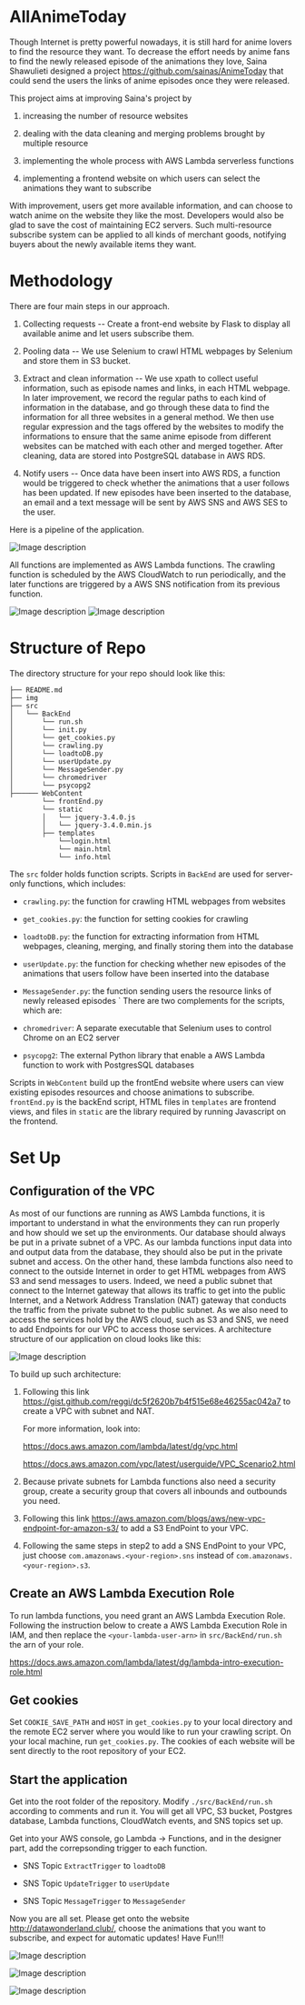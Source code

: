# AllAnimeToday

Though Internet is pretty powerful nowadays, it is still hard for anime lovers to find the resource they want. To decrease the effort needs by anime fans to find the newly released episode of the animations they love, Saina Shawulieti designed a project https://github.com/sainas/AnimeToday that could send the users the links of anime episodes once they were released. 

This project aims at improving Saina's project by 

1. increasing the number of resource websites

2. dealing with the data cleaning and merging problems brought by multiple resource

2. implementing the whole process with AWS Lambda serverless functions

4. implementing a frontend website on which users can select the animations they want to subscribe

With improvement, users get more available information, and can choose to watch anime on the website they like the most. Developers would also be glad to save the cost of maintaining EC2 servers. Such multi-resource subscribe system can be applied to all kinds of merchant goods, notifying buyers about the newly available items they want.

# Methodology

There are four main steps in our approach.

1. Collecting requests -- Create a front-end website by Flask to display all available anime and let users subscribe them. 

2. Pooling data -- We use Selenium to crawl HTML webpages by Selenium and store them in S3 bucket. 

3. Extract and clean information -- We use xpath to collect useful information, such as episode names and links, in each HTML webpage. In later improvement, we record the regular paths to each kind of information in the database, and go through these data to find the information for all three websites in a general method. We then use regular expression and the tags offered by the websites to modify the informations to ensure that the same anime episode from different websites can be matched with each other and merged together. After cleaning, data are stored into PostgreSQL database in AWS RDS. 

4. Notify users -- Once data have been insert into AWS RDS, a function would be triggered to check whether the animations that a user follows has been updated. If new episodes have been inserted to the database, an email and a text message will be sent by AWS SNS and AWS SES to the user. 

Here is a pipeline of the application.

![Image description](https://github.com/lyudmilalala/InsightProject-AllAnimeToday/blob/master/img/pipeline.png)

All functions are implemented as AWS Lambda functions. The crawling function is scheduled by the AWS CloudWatch to run periodically, and the later functions are triggered by a AWS SNS notification from its previous function.

![Image description](https://github.com/lyudmilalala/InsightProject-AllAnimeToday/blob/master/img/CloudWatch.png)
![Image description](https://github.com/lyudmilalala/InsightProject-AllAnimeToday/blob/master/img/SNS.png)

# Structure of Repo

The directory structure for your repo should look like this:

    ├── README.md 
    ├── img
    ├── src
    │   └── BackEnd
    │       └── run.sh
    │       └── init.py
    │       └── get_cookies.py 
    │       └── crawling.py
    │       └── loadtoDB.py
    │       └── userUpdate.py
    │       └── MessageSender.py   
    │       └── chromedriver
    │       └── psycopg2
    ├────── WebContent
            └── frontEnd.py
            └── static
            │   └── jquery-3.4.0.js 
            │   └── jquery-3.4.0.min.js 
            ├── templates
                └──login.html
                └── main.html
                └── info.html
    
    
The `src` folder holds function scripts. Scripts in `BackEnd` are used for server-only functions, which includes:

* `crawling.py`: the function for crawling HTML webpages from websites
    
* `get_cookies.py`: the function for setting cookies for crawling

* `loadtoDB.py`: the function for extracting information from HTML webpages, cleaning, merging, and finally storing them into the database
    
* `userUpdate.py`: the function for checking whether new episodes of the animations that users follow have been inserted into the database
    
* `MessageSender.py`: the function sending users the resource links of newly released episodes
    `
There are two complements for the scripts, which are:

* `chromedriver`:  A separate executable that Selenium uses to control Chrome on an EC2 server
    
* `psycopg2`: The external Python library that enable a AWS Lambda function to work with PostgresSQL databases
     
Scripts in `WebContent` build up the frontEnd website where users can view existing episodes resources and choose animations to subscribe. `frontEnd.py` is the backEnd script, HTML files in `templates` are frontend views, and files in `static` are the library required by running Javascript on the frontend.

# Set Up

## Configuration of the VPC

As most of our functions are running as AWS Lambda functions, it is important to understand in what the environments they can run properly and how should we set up the environments. Our database should always be put in a private subnet of a VPC. As our lambda functions input data into and output data from the database, they should also be put in the private subnet and access. On the other hand, these lambda functions also need to connect to the outside Internet in order to get HTML webpages from AWS S3 and send messages to users. Indeed, we need a public subnet that connect to the Internet gateway that allows its traffic to get into the public Internet, and a Network Address Translation (NAT) gateway that conducts the traffic from the private subnet to the public subnet. As we also need to access the services hold by the AWS cloud, such as S3 and SNS, we need to add Endpoints for our VPC to access those services. A architecture structure of our application on cloud looks like this:

![Image description](https://github.com/lyudmilalala/InsightProject-AllAnimeToday/blob/master/img/structure.png)

To build up such architecture:

1. Following this link https://gist.github.com/reggi/dc5f2620b7b4f515e68e46255ac042a7 to create a VPC with subnet and NAT.

   For more information, look into:
   
   https://docs.aws.amazon.com/lambda/latest/dg/vpc.html
   
   https://docs.aws.amazon.com/vpc/latest/userguide/VPC_Scenario2.html

2. Because private subnets for Lambda functions also need a security group, create a security group that covers all inbounds and outbounds you need.

3. Following this link https://aws.amazon.com/blogs/aws/new-vpc-endpoint-for-amazon-s3/ to add a S3 EndPoint to your VPC.

4. Following the same steps in step2 to add a SNS EndPoint to your VPC, just choose `com.amazonaws.<your-region>.sns` instead of `com.amazonaws.<your-region>.s3`.

## Create an AWS Lambda Execution Role

To run lambda functions, you need grant an AWS Lambda Execution Role. Following the instruction below to create a AWS Lambda Execution Role in IAM, and then replace the  `<your-lambda-user-arn>` in `src/BackEnd/run.sh` the arn of your role.

https://docs.aws.amazon.com/lambda/latest/dg/lambda-intro-execution-role.html

## Get cookies

Set `COOKIE_SAVE_PATH` and `HOST` in `get_cookies.py` to your local directory and the remote EC2 server where you would like to run your crawling script. On your local machine, run `get_cookies.py`. The cookies of each website will be sent directly to the root repository of your EC2.

## Start the application

Get into the root folder of the repository. Modify `./src/BackEnd/run.sh` according to comments and run it. You will get all VPC, S3 bucket, Postgres database, Lambda functions, CloudWatch events, and SNS topics set up. 

Get into your AWS console, go Lambda -> Functions, and in the designer part, add the correpsonding trigger to each function.

* SNS Topic `ExtractTrigger` to `loadtoDB`

* SNS Topic `UpdateTrigger` to `userUpdate`

* SNS Topic `MessageTrigger` to `MessageSender`

Now you are all set. Please get onto the website http://datawonderland.club/, choose the animations that you want to subscribe, and expect for automatic updates! Have Fun!!!

![Image description](https://github.com/lyudmilalala/InsightProject-AllAnimeToday/blob/master/img/Website1.png)

![Image description](https://github.com/lyudmilalala/InsightProject-AllAnimeToday/blob/master/img/Website2.png)

![Image description](https://github.com/lyudmilalala/InsightProject-AllAnimeToday/blob/master/img/Website3.png)

